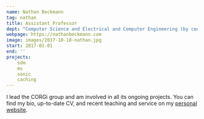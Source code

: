 ```yaml
---
name: Nathan Beckmann
tag: nathan
title: Assistant Professor
dept: "Computer Science and Electrical and Computer Engineering (by courtesy)"
webpage: https://nathanbeckmann.com
image: images/2017-10-18-nathan.jpg
start: 2017-01-01
end: ''
projects:
    sdm
    ms
    sonic
    caching
---
```


I lead the CORGi group and am involved in all its ongoing projects.
You can find my bio, up-to-date CV, and recent teaching and service
on my [personal website](https://nathanbeckmann.com).
